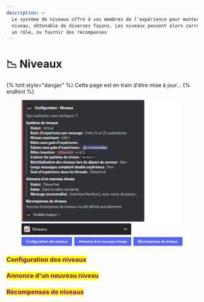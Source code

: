 ```yaml
---
description: >-
  Le système de niveaux offre à vos membres de l'expérience pour monter de
  niveau, obtenable de diverses façons. Les niveaux peuvent alors correspondre à
  un rôle, ou fournir des récompenses
---
```


# 📉 Niveaux

{% hint style="danger" %}
Cette page est en train d'être mise à jour...
{% endhint %}

<figure><img src="../../.gitbook/assets/Niveaux.png" alt=""><figcaption></figcaption></figure>

### <mark style="color:purple;">Configuration des niveaux</mark>



### <mark style="color:purple;">Annonce d'un nouveau niveau</mark>



### <mark style="color:purple;">Récompenses de niveaux</mark>

